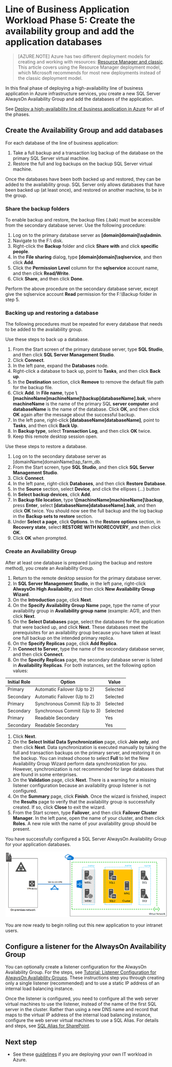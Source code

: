 <properties 
    pageTitle="Line of business application Phase 5 | Microsoft Azure" 
    description="Create an availability group and add your application databases to it in Phase 5 of the line of business application in Azure." 
    documentationCenter=""
    services="virtual-machines" 
    authors="JoeDavies-MSFT" 
    manager="timlt" 
    editor=""
    tags="azure-resource-manager"/>

<tags 
    ms.service="virtual-machines" 
    ms.workload="infrastructure-services" 
    ms.tgt_pltfrm="Windows" 
    ms.devlang="na" 
    ms.topic="article" 
    ms.date="01/28/2016" 
    ms.author="josephd"/>

# Line of Business Application Workload Phase 5: Create the availability group and add the application databases
> [AZURE.NOTE] Azure has two different deployment models for creating and working with resources:  [Resource Manager and classic](../resource-manager-deployment-model.md).  This article covers using the Resource Manager deployment model, which Microsoft recommends for most new deployments instead of the classic deployment model.

In this final phase of deploying a high-availability line of business application in Azure infrastructure services, you create a new SQL Server AlwaysOn Availability Group and add the databases of the application.

See [Deploy a high-availability line of business application in Azure](virtual-machines-workload-high-availability-LOB-application-overview.md) for all of the phases.

## Create the Availability Group and add databases
For each database of the line of business application:

1. Take a full backup and a transaction log backup of the database on the primary SQL Server virtual machine.
2. Restore the full and log backups on the backup SQL Server virtual machine.

Once the databases have been both backed up and restored, they can be added to the availability group. SQL Server only allows databases that have been backed up (at least once), and restored on another machine, to be in the group.

### Share the backup folders
To enable backup and restore, the backup files (.bak) must be accessible from the secondary database server. Use the following procedure:

1. Log on to the primary database server as **[domain]domain]\sqladmin**. 
2. Navigate to the F:\ disk. 
3. Right-click the **Backup** folder and click **Share with** and click **specific people**.
4. In the **File sharing** dialog, type **[domain]domain]\sqlservice**, and then click **Add**.
5. Click the **Permission Level** column for the **sqlservice** account name, and then click **Read/Write**. 
6. Click **Share**, and then click **Done**.

Perform the above procedure on the secondary database server, except give the sqlservice account **Read** permission for the F:\Backup folder in step 5.

### Backing up and restoring a database
The following procedures must be repeated for every database that needs to be added to the availability group.

Use these steps to back up a database.

1. From the Start screen of the primary database server, type **SQL Studio**, and then click **SQL Server Management Studio**.
2. Click **Connect**.
3. In the left pane, expand the **Databases** node.
4. Right-click a database to back up, point to **Tasks**, and then click **Back up**.
5. In the **Destination** section, click **Remove** to remove the default file path for the backup file.
6. Click **Add**. In **File name**, type **\\[machineName]machineName]\backup\[databaseName].bak**, where **machineName** is the name of the primary SQL **server computer** and **databaseName** is the name of the database. Click **OK**, and then click **OK** again after the message about the successful backup.
7. In the left pane, right-click **[databaseName]databaseName]**, point to **Tasks**, and then click **Back Up**.
8. In **Backup type**, select **Transaction Log**, and then click **OK** twice.
9. Keep this remote desktop session open.

Use these steps to restore a database.

1. Log on to the secondary database server as [domainName]domainName]\sp_farm_db.
2. From the Start screen, type **SQL Studio**, and then click **SQL Server Management Studio**.
3. Click **Connect**.
4. In the left pane, right-click **Databases**, and then click **Restore Database**.
5. In the **Source** section, select **Device**, and click the ellipses (…) button
6. In **Select backup devices**, click **Add**.
7. In **Backup file location**, type **\\[machineName]machineName]\backup**, press **Enter**, select **[databaseName]databaseName].bak**, and then click **OK** twice. You should now see the full backup and the log backup in the **Backup sets to restore** section.
8. Under **Select a page**, click **Options**. In the **Restore options** section, in **Recovery state**, select **RESTORE WITH NORECOVERY**, and then click **OK**. 
9. Click **OK** when prompted.

### Create an Availability Group
After at least one database is prepared (using the backup and restore method), you create an Availability Group.

1. Return to the remote desktop session for the primary database server.
2. In **SQL Server Management Studio**, in the left pane, right-click **AlwaysOn High Availability**, and then click **New Availability Group Wizard**.
3. On the **Introduction** page, click **Next**. 
4. On the **Specify Availability Group Name** page, type the name of your availability group in **Availability group name** (example: AG1), and then click **Next**.
5. On the **Select Databases** page, select the databases for the application that were backed up, and click **Next**. These databases meet the prerequisites for an availability group because you have taken at least one full backup on the intended primary replica.
6. On the **Specify Replicas** page, click **Add Replica**.
7. In **Connect to Server**, type the name of the secondary database server, and then click **Connect**. 
8. On the **Specify Replicas** page, the secondary database server is listed in **Availability Replicas**. For both instances, set the following option values: 

| Initial Role | Option | Value  |
| --- | --- | --- |
| Primary |Automatic Failover (Up to 2) |Selected |
| Secondary |Automatic Failover (Up to 2) |Selected |
| Primary |Synchronous Commit (Up to 3) |Selected |
| Secondary |Synchronous Commit (Up to 3) |Selected |
| Primary |Readable Secondary |Yes |
| Secondary |Readable Secondary |Yes |

1. Click **Next**.
2. On the **Select Initial Data Synchronization** page, click **Join only**, and then click **Next**. Data synchronization is executed manually by taking the full and transaction backups on the primary server, and restoring it on the backup. You can instead choose to select **Full** to let the New Availability Group Wizard perform data synchronization for you. However, synchronization is not recommended for large databases that are found in some enterprises.
3. On the **Validation** page, click **Next**. There is a warning for a missing listener configuration because an availability group listener is not configured. 
4. On the **Summary** page, click **Finish**. Once the wizard is finished, inspect the **Results** page to verify that the availability group is successfully created. If so, click **Close** to exit the wizard. 
5. From the Start screen, type **Failover**, and then click **Failover Cluster Manager**. In the left pane, open the name of your cluster, and then click **Roles**. A new role with the name of your availability group should be present.

You have successfully configured a SQL Server AlwaysOn Availability Group for your application databases.

![](./media/virtual-machines-workload-high-availability-LOB-application-phase5/workload-lobapp-phase4.png)

You are now ready to begin rolling out this new application to your intranet users.

## Configure a listener for the AlwaysOn Availability Group
You can optionally create a listener configuration for the AlwaysOn Availability Group. For the steps, see [Tutorial: Listener Configuration for AlwaysOn Availability Groups](https://msdn.microsoft.com/library/dn425027.aspx). These instructions step you through  creating only a single listener (recommended) and to use a static IP address of an internal load balancing instance.

Once the listener is configured, you need to configure all the web server virtual machines to use the listener, instead of the name of the first SQL server in the cluster. Rather than using a new DNS name and record that maps to the virtual IP address of the internal load balancing instance, configure the web server virtual machines to use a SQL Alias. For details and steps, see [SQL Alias for SharePoint](http://blogs.msdn.com/b/priyo/archive/2013/09/13/sql-alias-for-sharepoint.aspx).

## Next step
* See these [guidelines](virtual-machines-infrastructure-services-implementation-guidelines.md) if you are deploying your own IT workload in Azure.

